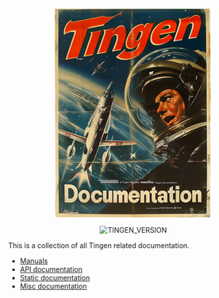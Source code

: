 <!-- u250430 -->

<div align="center">

  ![logo](.github/image/logo/TingenDocumentation_logo_320x420.png)

  ![TINGEN_VERSION](https://img.shields.io/badge/TINGEN%2025.5-white?style=for-the-badge)

</div>

This is a collection of all Tingen related documentation.

* [Manuals](./docs/manual/)
* [API documentation](./docs/api/)
* [Static documentation](./docs/static/)
* [Misc documentation](./docs/misc)